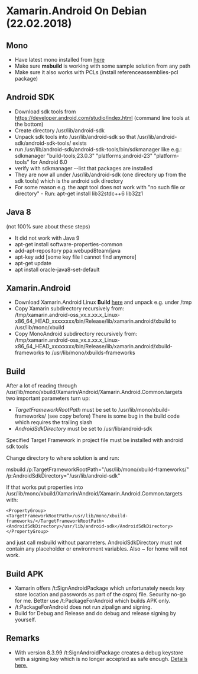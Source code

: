 # Xamarin.Android On Debian (22.02.2018)

## Mono

- Have latest mono installed from [here](http://www.mono-project.com/download/stable/#download-lin)
- Make sure **msbuild** is working with some sample solution from any path
- Make sure it also works with PCLs (install referenceassemblies-pcl package)

## Android SDK

- Download sdk tools from https://developer.android.com/studio/index.html (command line tools at the bottom)
- Create directory /usr/lib/android-sdk
- Unpack sdk tools into /usr/lib/android-sdk so that /usr/lib/android-sdk/android-sdk-tools/ exists
- run /usr/lib/android-sdk/android-sdk-tools/bin/sdkmanager like e.g.:  
   sdkmanager "build-tools;23.0.3" "platforms;android-23" "platform-tools" for Android 6.0
- verify with sdkmanager --list that packages are installed
- They are now all under /usr/lib/android-sdk (one directory up from the sdk tools) which is the  android sdk directory
- For some reason e.g. the aapt tool does not work with "no such file or directory" - Run: apt-get install lib32stdc++6 lib32z1

## Java 8

(not 100% sure about these steps)

- It did not work with Java 9
- apt-get install software-properties-common
- add-apt-repository ppa:webupd8team/java
- apt-key add [some key file I cannot find anymore]
- apt-get update
- apt install oracle-java8-set-default

## Xamarin.Android

- Download Xamarin.Android Linux **Build** [here](https://jenkins.mono-project.com/view/Xamarin.Android/job/xamarin-android-linux/lastSuccessfulBuild/Azure/) and unpack e.g. under /tmp
- Copy Xamarin subdirectory recursively from:  
    /tmp/xamarin.android-oss_vx.x.xx.x_Linux-x86_64_HEAD_xxxxxxxx/bin/Release/lib/xamarin.android/xbuild to /usr/lib/mono/xbuild 
- Copy MonoAndroid subdirectory recursively from:  
    /tmp/xamarin.android-oss_vx.x.xx.x_Linux-x86_64_HEAD_xxxxxxxx/bin/Release/lib/xamarin.android/xbuild-frameworks to /usr/lib/mono/xbuilds-frameworks

## Build

After a lot of reading through /usr/lib/mono/xbuild/Xamarin/Android/Xamarin.Android.Common.targets two important parameters turn 
up:

- *TargetFrameworkRootPath* must be set to /usr/lib/mono/xbuild-frameworks/ (see copy before) There is some bug in the build code which requires the trailing slash
- *AndroidSdkDirectory* must be set to /usr/lib/android-sdk

Specified Target Framework in project file must be installed with android sdk tools

Change directory to where solution is and run:

 msbuild /p:TargetFrameworkRootPath="/usr/lib/mono/xbuild-frameworks/" /p:AndroidSdkDirectory="/usr/lib/android-sdk"

If that works put properties into /usr/lib/mono/xbuild/Xamarin/Android/Xamarin.Android.Common.targets with:  

`<PropertyGroup>`  
    `<TargetFrameworkRootPath>/usr/lib/mono/xbuild-frameworks/</TargetFrameworkRootPath>` 
    `<AndroidSdkDirectory>/usr/lib/android-sdk</AndroidSdkDirectory>`  
`</PropertyGroup>`

and just call msbuild without parameters. AndroidSdkDirectory must not contain any placeholder or environment variables. Also ~ for home will not work.

## Build APK

- Xamarin offers /t:SignAndroidPackage which unfortunately needs key store location and passwords as part of the csproj file. Security no-go for me. Better use /t:PackageForAndroid which builds APK only.
- /t:PackageForAndroid does not run zipalign and signing.
- Build for Debug and Release and do debug and release signing by yourself.

## Remarks

- With version 8.3.99 /t:SignAndroidPackage creates a debug keystore with a signing key which is no longer accepted as safe enough. [Details here.](https://github.com/xamarin/xamarin-android/issues/1361)
